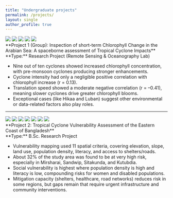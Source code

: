 ```yaml
---
title: "Undergraduate projects"
permalink: /projects/
layout: single
author_profile: true
---
```


<link rel="stylesheet" href="{{ '/assets/css/projects.css' | relative_url }}">

<div class="project">
  <div class="project__images">
    <div class="carousel">
      <img src="{{ '/images/project1.jpeg' | relative_url }}">
      <img src="{{ '/images/project2.jpeg' | relative_url }}">
      <img src="{{ '/images/project3.png'  | relative_url }}">
      <img src="{{ '/images/project4.png'  | relative_url }}">
      <img src="{{ '/images/project5.png'  | relative_url }}">
    </div>
  </div>

  <div class="project__content" markdown="1">
  **Project 1 (Group): Inspection of short-term Chlorophyll Change in the Arabian Sea: A spaceborne
assessment of Tropical Cyclone Impacts**  
  **Type:** Research Project (Remote Sensing & Oceanography Lab)

  - Nine out of ten cyclones showed increased chlorophyll concentration, with pre-monsoon cyclones producing stronger enhancements.
  - Cyclone intensity had only a negligible positive correlation with chlorophyll increase (r = 0.13).
  - Translation speed showed a moderate negative correlation (r = –0.41), meaning slower cyclones drive greater chlorophyll blooms.
  - Exceptional cases (like Hikaa and Luban) suggest other environmental or data-related factors also play roles.
  </div>
</div>

---

<div class="project">
  <div class="project__images">
    <div class="carousel">
      <img src="{{ '/images/p1.png' | relative_url }}">
      <img src="{{ '/images/p2.png' | relative_url }}">
      <img src="{{ '/images/p3.png' | relative_url }}">
      <img src="{{ '/images/p4.png' | relative_url }}">
      <img src="{{ '/images/p5.png' | relative_url }}">
      <img src="{{ '/images/p6.PNG' | relative_url }}">
      <img src="{{ '/images/p7.PNG' | relative_url }}">
    </div>
  </div>

  <div class="project__content" markdown="1">
  **Project 2: Tropical Cyclone Vulnerability Assessment of the Eastern Coast of Bangladesh** <br>
  **Type:** B.Sc. Research Project

  - Vulnerability mapping used 11 spatial criteria, covering elevation, slope, land use, population density, literacy, and access to shelters/roads.
  - About 32% of the study area was found to be at very high risk, especially in Mirsharai, Sandwip, Sitakunda, and Kutubdia.
  - Social vulnerability is highest where population density is high and literacy is low, compounding risks for women and disabled populations.
  - Mitigation capacity (shelters, healthcare, road networks) reduces risk in some regions, but gaps remain that require urgent infrastructure and community interventions.
  </div>
</div>

<script src="{{ '/assets/js/projects.js' | relative_url }}"></script>
